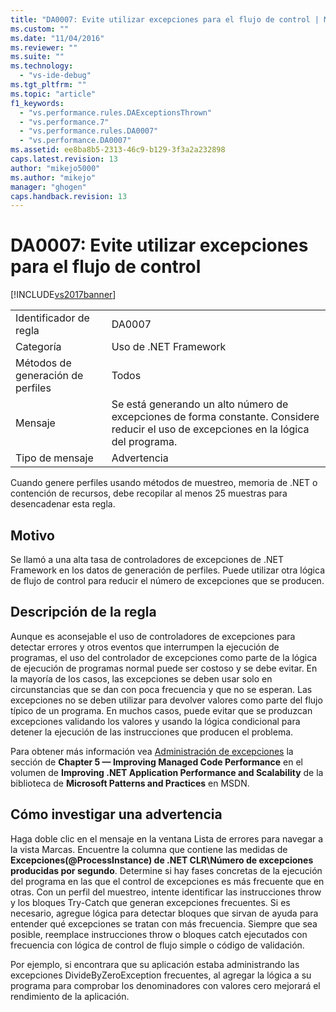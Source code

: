 ```yaml
---
title: "DA0007: Evite utilizar excepciones para el flujo de control | Microsoft Docs"
ms.custom: ""
ms.date: "11/04/2016"
ms.reviewer: ""
ms.suite: ""
ms.technology: 
  - "vs-ide-debug"
ms.tgt_pltfrm: ""
ms.topic: "article"
f1_keywords: 
  - "vs.performance.rules.DAExceptionsThrown"
  - "vs.performance.7"
  - "vs.performance.rules.DA0007"
  - "vs.performance.DA0007"
ms.assetid: ee8ba8b5-2313-46c9-b129-3f3a2a232898
caps.latest.revision: 13
author: "mikejo5000"
ms.author: "mikejo"
manager: "ghogen"
caps.handback.revision: 13
---
```

# DA0007: Evite utilizar excepciones para el flujo de control
[!INCLUDE[vs2017banner](../code-quality/includes/vs2017banner.md)]

|||  
|-|-|  
|Identificador de regla|DA0007|  
|Categoría|Uso de .NET Framework|  
|Métodos de generación de perfiles|Todos|  
|Mensaje|Se está generando un alto número de excepciones de forma constante.  Considere reducir el uso de excepciones en la lógica del programa.|  
|Tipo de mensaje|Advertencia|  
  
 Cuando genere perfiles usando métodos de muestreo, memoria de .NET o contención de recursos, debe recopilar al menos 25 muestras para desencadenar esta regla.  
  
## Motivo  
 Se llamó a una alta tasa de controladores de excepciones de .NET Framework en los datos de generación de perfiles.  Puede utilizar otra lógica de flujo de control para reducir el número de excepciones que se producen.  
  
## Descripción de la regla  
 Aunque es aconsejable el uso de controladores de excepciones para detectar errores y otros eventos que interrumpen la ejecución de programas, el uso del controlador de excepciones como parte de la lógica de ejecución de programas normal puede ser costoso y se debe evitar.  En la mayoría de los casos, las excepciones se deben usar solo en circunstancias que se dan con poca frecuencia y que no se esperan.  Las excepciones no se deben utilizar para devolver valores como parte del flujo típico de un programa.  En muchos casos, puede evitar que se produzcan excepciones validando los valores y usando la lógica condicional para detener la ejecución de las instrucciones que producen el problema.  
  
 Para obtener más información vea [Administración de excepciones](http://go.microsoft.com/fwlink/?LinkID=177825) la sección de **Chapter 5 — Improving Managed Code Performance** en el volumen de **Improving .NET Application Performance and Scalability** de la biblioteca de **Microsoft Patterns and Practices** en MSDN.  
  
## Cómo investigar una advertencia  
 Haga doble clic en el mensaje en la ventana Lista de errores para navegar a la vista Marcas.  Encuentre la columna que contiene las medidas de **Excepciones\(@ProcessInstance\) de .NET CLR\\Número de excepciones producidas por segundo**.  Determine si hay fases concretas de la ejecución del programa en las que el control de excepciones es más frecuente que en otras.  Con un perfil del muestreo, intente identificar las instrucciones throw y los bloques Try\-Catch que generan excepciones frecuentes.  Si es necesario, agregue lógica para detectar bloques que sirvan de ayuda para entender qué excepciones se tratan con más frecuencia.  Siempre que sea posible, reemplace instrucciones throw o bloques catch ejecutados con frecuencia con lógica de control de flujo simple o código de validación.  
  
 Por ejemplo, si encontrara que su aplicación estaba administrando las excepciones DivideByZeroException frecuentes, al agregar la lógica a su programa para comprobar los denominadores con valores cero mejorará el rendimiento de la aplicación.